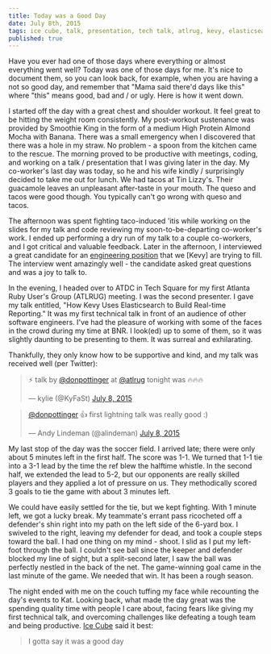 ```yaml
---
title: Today was a Good Day
date: July 8th, 2015
tags: ice cube, talk, presentation, tech talk, atlrug, kevy, elasticsearch
published: true
---
```


Have you ever had one of those days where everything or almost everything went well? Today was one of those days for me. It's nice to document them, so you can look back, for example, when you are having a not so good day, and remember that "Mama said there'd days like this" where "this" means good, bad and / or ugly. Here is how it went down.

I started off the day with a great chest and shoulder workout. It feel great to be hitting the weight room consistently. My post-workout sustenance was provided by Smoothie King in the form of a medium High Protein Almond Mocha with Banana. There was a small emergency when I discovered that there was a hole in my straw. No problem - a spoon from the kitchen came to the rescue. The morning proved to be productive with meetings, coding, and working on a talk / presentation that I was giving later in the day. My co-worker's last day was today, so he and his wife kindly / surprisingly decided to take me out for lunch. We had tacos at Tin Lizzy's. Their guacamole leaves an unpleasant after-taste in your mouth. The queso and tacos were good though. You typically can't go wrong with queso and tacos.

The afternoon was spent fighting taco-induced 'itis while working on the slides for my talk and code reviewing my soon-to-be-departing co-worker's work. I ended up performing a dry run of my talk to a couple co-workers, and I got critical and valuable feedback. Later in the afternoon, I interviewed a great candidate for an [engineering position](http://atlantatechvillage.com/job/kevy-atlanta-35-kevy-seeking-mid-level-developer) that we [Kevy] are trying to fill. The interview went amazingly well - the candidate asked great questions and was a joy to talk to.

In the evening, I headed over to ATDC in Tech Square for my first Atlanta Ruby User's Group (ATLRUG) meeting. I was the second presenter. I gave my talk entitled, "How Kevy Uses Elasticsearch to Build Real-time Reporting." It was my first technical talk in front of an audience of other software engineers. I've had the pleasure of working with some of the faces in the crowd during my time at BNR. I look(ed) up to some of them, so it was slightly daunting to be presenting to them. It was surreal and exhilarating.


Thankfully, they only know how to be supportive and kind, and my talk was received well (per Twitter):

<blockquote class="twitter-tweet" lang="en"><p lang="en" dir="ltr">⚡️ talk by <a href="https://twitter.com/donpottinger">@donpottinger</a> at <a href="https://twitter.com/atlrug">@atlrug</a> tonight was 🔥🔥🔥</p>&mdash; kylie (@KyFaSt) <a href="https://twitter.com/KyFaSt/status/618930721760112640">July 8, 2015</a></blockquote>
<script async src="//platform.twitter.com/widgets.js" charset="utf-8"></script>

<blockquote class="twitter-tweet" lang="en"><p lang="en" dir="ltr"><a href="https://twitter.com/donpottinger">@donpottinger</a> 👍 first lightning talk was really good :)</p>&mdash; Andy Lindeman (@alindeman) <a href="https://twitter.com/alindeman/status/618930238886645760">July 8, 2015</a></blockquote>
<script async src="//platform.twitter.com/widgets.js" charset="utf-8"></script>

My last stop of the day was the soccer field. I arrived late; there were only about 5 minutes left in the first half. The score was 1-1. We turned that 1-1 tie into a 3-1 lead by the time the ref blew the halftime whistle. In the second half, we extended the lead to 5-2, but our opponents are really skilled players and they applied a lot of pressure on us. They methodically scored 3 goals to tie the game with about 3 minutes left.

We could have easily settled for the tie, but we kept fighting. With 1 minute left, we got a lucky break. My teammate's errant pass ricocheted off a defender's shin right into my path on the left side of the 6-yard box. I swiveled to the right, leaving my defender for dead, and took a couple steps toward the ball. I had one thing on my mind - shoot. I slid as I put my left-foot through the ball. I couldn't see ball since the keeper and defender blocked my line of sight, but a split-second later, I saw the ball was perfectly nestled in the back of the net. The game-winning goal came in the last minute of the game. We needed that win. It has been a rough season.

The night ended with me on the couch tuffing my face while recounting the day's events to Kat. Looking back, what made the day great was the spending quality time with people I care about, facing fears like giving my first technical talk, and overcoming challenges like defeating a tough team and being productive. [Ice Cube](https://www.youtube.com/watch?v=WoIgiwEVCUQ) said it best:

>I gotta say it was a good day
